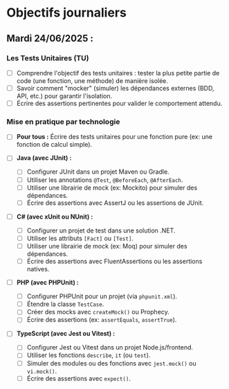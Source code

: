 # Objectifs journaliers

## Mardi 24/06/2025 :

### Les Tests Unitaires (TU)
- [ ] Comprendre l'objectif des tests unitaires : tester la plus petite partie de code (une fonction, une méthode) de manière isolée.
- [ ] Savoir comment "mocker" (simuler) les dépendances externes (BDD, API, etc.) pour garantir l'isolation.
- [ ] Écrire des assertions pertinentes pour valider le comportement attendu.

### Mise en pratique par technologie
- [ ] **Pour tous :** Écrire des tests unitaires pour une fonction pure (ex: une fonction de calcul simple).

- [ ] **Java (avec JUnit) :**
  - [ ] Configurer JUnit dans un projet Maven ou Gradle.
  - [ ] Utiliser les annotations `@Test`, `@BeforeEach`, `@AfterEach`.
  - [ ] Utiliser une librairie de mock (ex: Mockito) pour simuler des dépendances.
  - [ ] Écrire des assertions avec AssertJ ou les assertions de JUnit.

- [ ] **C# (avec xUnit ou NUnit) :**
  - [ ] Configurer un projet de test dans une solution .NET.
  - [ ] Utiliser les attributs `[Fact]` ou `[Test]`.
  - [ ] Utiliser une librairie de mock (ex: Moq) pour simuler des dépendances.
  - [ ] Écrire des assertions avec FluentAssertions ou les assertions natives.

- [ ] **PHP (avec PHPUnit) :**
  - [ ] Configurer PHPUnit pour un projet (via `phpunit.xml`).
  - [ ] Étendre la classe `TestCase`.
  - [ ] Créer des mocks avec `createMock()` ou Prophecy.
  - [ ] Écrire des assertions (ex: `assertEquals`, `assertTrue`).

- [ ] **TypeScript (avec Jest ou Vitest) :**
  - [ ] Configurer Jest ou Vitest dans un projet Node.js/frontend.
  - [ ] Utiliser les fonctions `describe`, `it` (ou `test`).
  - [ ] Simuler des modules ou des fonctions avec `jest.mock()` ou `vi.mock()`.
  - [ ] Écrire des assertions avec `expect()`. 